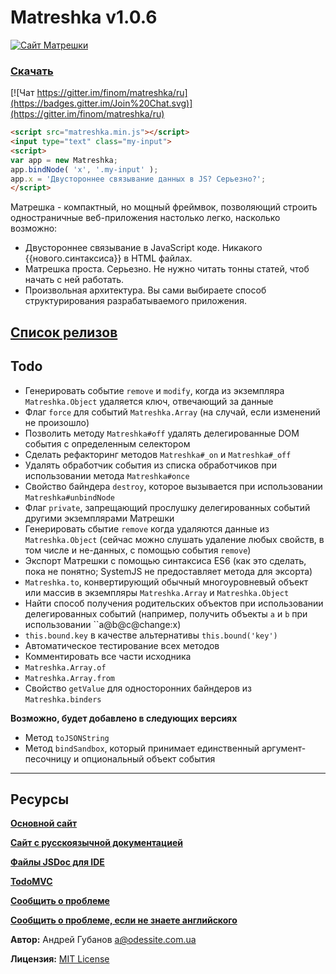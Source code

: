 # Matreshka v1.0.6

[![Сайт Матрешки](http://matreshka.io/img/mk5-logo_full-vert.svg)](http://ru.matreshka.io)

### [Скачать](https://github.com/finom/matreshka/releases)

[![Чат https://gitter.im/finom/matreshka/ru](https://badges.gitter.im/Join%20Chat.svg)](https://gitter.im/finom/matreshka/ru) 

```html
<script src="matreshka.min.js"></script>
<input type="text" class="my-input">
<script>
var app = new Matreshka;
app.bindNode( 'x', '.my-input' );
app.x = 'Двустороннее связывание данных в JS? Серьезно?';
</script>
``` 

Матрешка - компактный, но мощный фреймвок, позволяющий строить одностраничные веб-приложения настолько легко, насколько возможно:

* Двустороннее связывание в JavaScript коде. Никакого {{нового.синтаксиса}} в HTML файлах.
* Матрешка проста. Серьезно. Не нужно читать тонны статей, чтоб начать с ней работать.
* Произвольная архитектура. Вы сами выбираете способ структурирования разрабатываемого приложения.

## [Список релизов](http://ru.matreshka.io/#whats-new)

## Todo
* Генерировать событие ``remove`` и ``modify``, когда из экземпляра ``Matreshka.Object`` удаляется ключ, отвечающий за данные
* Флаг ``force`` для событий ``Matreshka.Array`` (на случай, если изменений не произошло)
* Позволить методу ``Matreshka#off`` удалять делегированные DOM события с определенным селектором
* Сделать рефакторинг методов ``Matreshka#_on`` и ``Matreshka#_off``
* Удалять обработчик события из списка обработчиков при использовании метода ``Matreshka#once``
* Свойство байндера ``destroy``, которое вызывается при использовании ``Matreshka#unbindNode``
* Флаг ``private``, запрещающий прослушку делегированных событий другими экземплярами Матрешки
* Генерировать сбытие ``remove`` когда удаляются данные из ``Matreshka.Object`` (сейчас можно слушать удаление любых свойств, в том числе и не-данных, с помощью события ``remove``)
* Экспорт Матрешки с помощью синтаксиса ES6 (как это сделать, пока не понятно; SystemJS не предоставляет метода для эксорта)
* ``Matreshka.to``, конвертирующий обычный многоуровневый объект или массив в экземпляры ``Matreshka.Array`` и ``Matreshka.Object``
* Найти способ получения родительских объектов при использовании делегированных событий (например, получить объекты ``a`` и ``b`` при использовании ``a@b@c@change:x)
* ``this.bound.key`` в качестве альтернативы ``this.bound('key')``
* Автоматическое тестирование всех методов
* Комментировать все части исходника
* ``Matreshka.Array.of``
* ``Matreshka.Array.from``
* Свойство ``getValue`` для односторонних байндеров из ``Matreshka.binders``

**Возможно, будет добавлено в следующих версиях**
* Метод ``toJSONString``
* Метод ``bindSandbox``, который принимает единственный аргумент-песочницу и опциональный объект события 

------------------------------------

## Ресурсы
[**Основной сайт**](http://matreshka.io)

[**Сайт с русскоязычной документацией**](http://ru.matreshka.io/)

[**Файлы JSDoc для IDE**](https://github.com/finom/matreshka_docs)

[**TodoMVC**](https://github.com/finom/matreshka_todomvc)

[**Сообщить о проблеме**](https://github.com/finom/matreshka/issues)

[**Сообщить о проблеме, если не знаете английского**](https://github.com/matreshkajs-ru/matreshkajs-ru.github.io/issues)

**Автор:** Андрей Губанов <a@odessite.com.ua>

**Лицензия:** [MIT License](https://raw.github.com/finom/matreshka/master/LICENSE)



